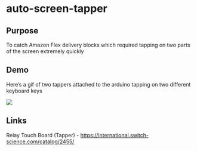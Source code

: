 # auto-screen-tapper

## Purpose
To catch Amazon Flex delivery blocks which required tapping on two parts of the screen extremely quickly

## Demo
Here’s a gif of two tappers attached to the arduino tapping on two different keyboard keys

![](auto-screen-tapper.gif)

## Links
Relay Touch Board (Tapper) - https://international.switch-science.com/catalog/2455/